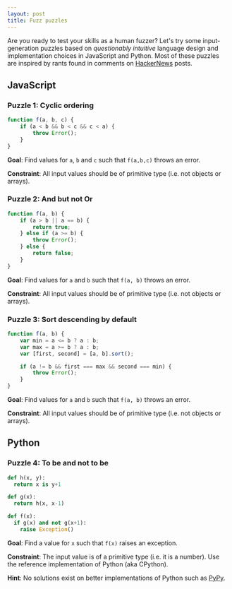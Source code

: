 ```yaml
---
layout: post
title: Fuzz puzzles
---
```


Are you ready to test your skills as a human fuzzer? Let's try some input-generation puzzles based on *questionably intuitive* language design and implementation choices in JavaScript and Python. Most of these puzzles are inspired by rants found in comments on [HackerNews](https://news.ycombinator.com) posts.

## JavaScript

### Puzzle 1: Cyclic ordering

```javascript
function f(a, b, c) {
	if (a < b && b < c && c < a) {
		throw Error();
	}
}
```

**Goal**: Find values for `a`, `b` and `c` such that `f(a,b,c)` throws an error.

**Constraint**: All input values should be of primitive type (i.e. not objects or arrays).

### Puzzle 2: And but not Or

```javascript
function f(a, b) {
	if (a > b || a == b) {
		return true;
	} else if (a >= b) {
		throw Error();
	} else {
		return false;
	}
}
```

**Goal**: Find values for `a` and `b` such that `f(a, b)` throws an error.

**Constraint**: All input values should be of primitive type (i.e. not objects or arrays).

### Puzzle 3: Sort descending by default

```javascript
function f(a, b) {
	var min = a <= b ? a : b;
	var max = a >= b ? a : b;
	var [first, second] = [a, b].sort();

	if (a != b && first === max && second === min) {
		throw Error();
	}
}
```

**Goal**: Find values for `a` and `b` such that `f(a, b)` throws an error.

**Constraint**: All input values should be of primitive type (i.e. not objects or arrays).

## Python

### Puzzle 4: To be and not to be
```python
def h(x, y):
  return x is y+1

def g(x):
  return h(x, x-1)

def f(x):
  if g(x) and not g(x+1):
    raise Exception()
```


**Goal**: Find a value for `x` such that `f(x)` raises an exception.

**Constraint**: The input value is of a primitive type (i.e. it is a number). Use the reference implementation of Python (aka CPython).

**Hint**: No solutions exist on better implementations of Python such as [PyPy](https://pypy.org).
